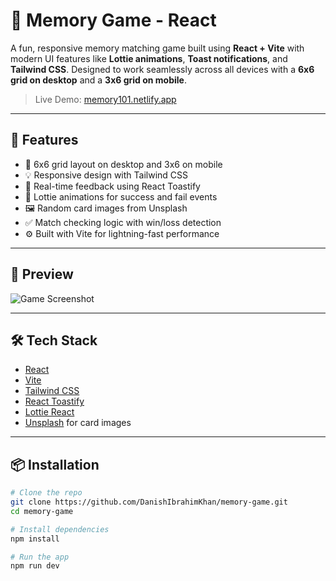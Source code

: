 # 🧠 Memory Game - React

A fun, responsive memory matching game built using **React + Vite** with modern UI features like **Lottie animations**, **Toast notifications**, and **Tailwind CSS**. Designed to work seamlessly across all devices with a **6x6 grid on desktop** and a **3x6 grid on mobile**.

> Live Demo: [memory101.netlify.app](https://memory101.netlify.app)

---

## 🚀 Features

- 🔁 6x6 grid layout on desktop and 3x6 on mobile
- 💡 Responsive design with Tailwind CSS
- 🔔 Real-time feedback using React Toastify
- 🎉 Lottie animations for success and fail events
- 🖼️ Random card images from Unsplash
- ✅ Match checking logic with win/loss detection
- ⚙️ Built with Vite for lightning-fast performance

---

## 📸 Preview

![Game Screenshot](./screenshot.png) <!-- Replace with your own screenshot if available -->

---

## 🛠️ Tech Stack

- [React](https://reactjs.org/)
- [Vite](https://vitejs.dev/)
- [Tailwind CSS](https://tailwindcss.com/)
- [React Toastify](https://fkhadra.github.io/react-toastify/)
- [Lottie React](https://lottiefiles.com/)
- [Unsplash](https://unsplash.com/) for card images

---

## 📦 Installation

```bash
# Clone the repo
git clone https://github.com/DanishIbrahimKhan/memory-game.git
cd memory-game

# Install dependencies
npm install

# Run the app
npm run dev
